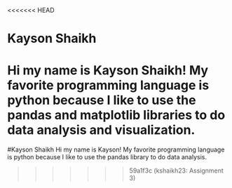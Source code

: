 <<<<<<< HEAD
# Kayson Shaikh
Hi my name is Kayson Shaikh! My favorite programming language is python because I like to use the pandas and matplotlib libraries to do data analysis and visualization.
=======
#Kayson Shaikh
Hi my name is Kayson! My favorite programming language is python because I 
like to use the pandas library to do data analysis.
>>>>>>> 59a1f3c (kshaikh23: Assignment 3)
